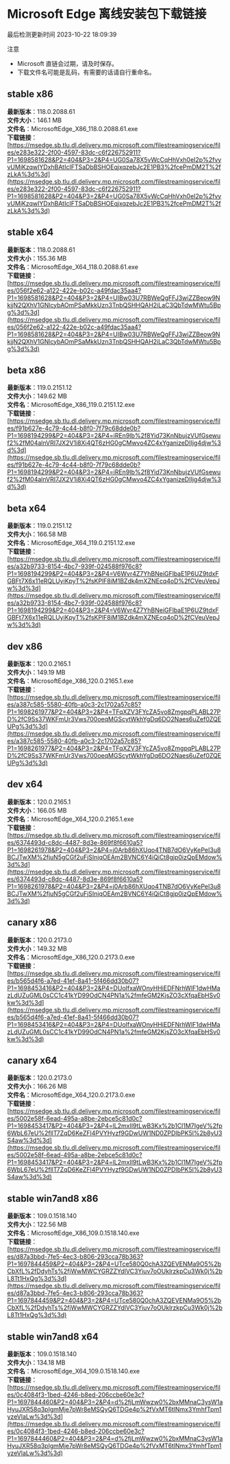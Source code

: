 # Microsoft Edge 离线安装包下载链接
最后检测更新时间
2023-10-22 18:09:39

注意
* Microsoft 直链会过期，请及时保存。
* 下载文件名可能是乱码，有需要的话请自行重命名。

## stable x86
**最新版本**：118.0.2088.61  
**文件大小**：146.1 MB  
**文件名**：MicrosoftEdge_X86_118.0.2088.61.exe  
**下载链接**：[https://msedge.sb.tlu.dl.delivery.mp.microsoft.com/filestreamingservice/files/e283e322-2f00-4597-83dc-c6f226752911?P1=1698581628&P2=404&P3=2&P4=UG0Sa78X5vWcCqHhVxh0eI2p%2fvyvUMjKzqwIYDxhBAtIcIFTSaDbBSHOEqjxqzebJc2E1PB3%2fcePmDM2T%2fzLkA%3d%3d](https://msedge.sb.tlu.dl.delivery.mp.microsoft.com/filestreamingservice/files/e283e322-2f00-4597-83dc-c6f226752911?P1=1698581628&P2=404&P3=2&P4=UG0Sa78X5vWcCqHhVxh0eI2p%2fvyvUMjKzqwIYDxhBAtIcIFTSaDbBSHOEqjxqzebJc2E1PB3%2fcePmDM2T%2fzLkA%3d%3d)  

## stable x64
**最新版本**：118.0.2088.61  
**文件大小**：155.36 MB  
**文件名**：MicrosoftEdge_X64_118.0.2088.61.exe  
**下载链接**：[https://msedge.sb.tlu.dl.delivery.mp.microsoft.com/filestreamingservice/files/056f2e62-a122-422e-b02c-a49fdac35aa4?P1=1698581628&P2=404&P3=2&P4=UIBw03U7RBWeQgFFJ3wiZZBeow9NkjjN2QXhV1GNlcybAOmPSaMkkUzn3TnbQSHHQAH2iLaC3QbTdwMWtu5Bpg%3d%3d](https://msedge.sb.tlu.dl.delivery.mp.microsoft.com/filestreamingservice/files/056f2e62-a122-422e-b02c-a49fdac35aa4?P1=1698581628&P2=404&P3=2&P4=UIBw03U7RBWeQgFFJ3wiZZBeow9NkjjN2QXhV1GNlcybAOmPSaMkkUzn3TnbQSHHQAH2iLaC3QbTdwMWtu5Bpg%3d%3d)  

## beta x86
**最新版本**：119.0.2151.12  
**文件大小**：149.62 MB  
**文件名**：MicrosoftEdge_X86_119.0.2151.12.exe  
**下载链接**：[https://msedge.sb.tlu.dl.delivery.mp.microsoft.com/filestreamingservice/files/f91b627e-4c79-4c44-b8f0-7f79c68dde0b?P1=1698194299&P2=404&P3=2&P4=iREn9Ib%2f8Yid73KnNbujzVUfGsewuf2%2fM04alnVRI7JX2V1i8Xi4QT6zHG0gCMwvo4ZC4xYganizeDIIjg4djw%3d%3d](https://msedge.sb.tlu.dl.delivery.mp.microsoft.com/filestreamingservice/files/f91b627e-4c79-4c44-b8f0-7f79c68dde0b?P1=1698194299&P2=404&P3=2&P4=iREn9Ib%2f8Yid73KnNbujzVUfGsewuf2%2fM04alnVRI7JX2V1i8Xi4QT6zHG0gCMwvo4ZC4xYganizeDIIjg4djw%3d%3d)  

## beta x64
**最新版本**：119.0.2151.12  
**文件大小**：166.58 MB  
**文件名**：MicrosoftEdge_X64_119.0.2151.12.exe  
**下载链接**：[https://msedge.sb.tlu.dl.delivery.mp.microsoft.com/filestreamingservice/files/a32b9733-8154-4bc7-939f-024588f976c8?P1=1698194299&P2=404&P3=2&P4=V6Wvr4Z7YhBNeiGFlbaE1P6UZ9tdxFGBFt7X6x11eRQLUyiKpyT%2fsKPlF8iM1BZdk4mXZNEcq4oD%2fCVeuVepJw%3d%3d](https://msedge.sb.tlu.dl.delivery.mp.microsoft.com/filestreamingservice/files/a32b9733-8154-4bc7-939f-024588f976c8?P1=1698194299&P2=404&P3=2&P4=V6Wvr4Z7YhBNeiGFlbaE1P6UZ9tdxFGBFt7X6x11eRQLUyiKpyT%2fsKPlF8iM1BZdk4mXZNEcq4oD%2fCVeuVepJw%3d%3d)  

## dev x86
**最新版本**：120.0.2165.1  
**文件大小**：149.19 MB  
**文件名**：MicrosoftEdge_X86_120.0.2165.1.exe  
**下载链接**：[https://msedge.sb.tlu.dl.delivery.mp.microsoft.com/filestreamingservice/files/a387c585-5580-40fb-a0c3-2c1702a57c85?P1=1698261977&P2=404&P3=2&P4=TFqXZV3FYcZA5vo8ZmgpqPLABL27PD%2fC9Ss37WKFmUr3Vws700oeqMGScytWkhYgDq6DO2Naes6uZef0ZQEUPg%3d%3d](https://msedge.sb.tlu.dl.delivery.mp.microsoft.com/filestreamingservice/files/a387c585-5580-40fb-a0c3-2c1702a57c85?P1=1698261977&P2=404&P3=2&P4=TFqXZV3FYcZA5vo8ZmgpqPLABL27PD%2fC9Ss37WKFmUr3Vws700oeqMGScytWkhYgDq6DO2Naes6uZef0ZQEUPg%3d%3d)  

## dev x64
**最新版本**：120.0.2165.1  
**文件大小**：166.05 MB  
**文件名**：MicrosoftEdge_X64_120.0.2165.1.exe  
**下载链接**：[https://msedge.sb.tlu.dl.delivery.mp.microsoft.com/filestreamingservice/files/6374493d-c8dc-4487-8d3e-869f8f6610a5?P1=1698261978&P2=404&P3=2&P4=j0Arb86hXUqo4TNB7dO6VyKePeI3u8BCJTwXM%2fjuN5gCGf2uFjSInjqOEAm2BVNC6Y4iQiCt8gjp0izQpEMdow%3d%3d](https://msedge.sb.tlu.dl.delivery.mp.microsoft.com/filestreamingservice/files/6374493d-c8dc-4487-8d3e-869f8f6610a5?P1=1698261978&P2=404&P3=2&P4=j0Arb86hXUqo4TNB7dO6VyKePeI3u8BCJTwXM%2fjuN5gCGf2uFjSInjqOEAm2BVNC6Y4iQiCt8gjp0izQpEMdow%3d%3d)  

## canary x86
**最新版本**：120.0.2173.0  
**文件大小**：149.32 MB  
**文件名**：MicrosoftEdge_X86_120.0.2173.0.exe  
**下载链接**：[https://msedge.sb.tlu.dl.delivery.mp.microsoft.com/filestreamingservice/files/b565d4f6-a7ed-41ef-8a41-5f466dd30b07?P1=1698453416&P2=404&P3=2&P4=DUoIfxaWOnyHHiEDFNrhWlF1dwHMazLdUZuGML0sCC1c41kYD99OdCN4PN1a%2fmfeGM2KjsZO3cXfqaEbHSv0kw%3d%3d](https://msedge.sb.tlu.dl.delivery.mp.microsoft.com/filestreamingservice/files/b565d4f6-a7ed-41ef-8a41-5f466dd30b07?P1=1698453416&P2=404&P3=2&P4=DUoIfxaWOnyHHiEDFNrhWlF1dwHMazLdUZuGML0sCC1c41kYD99OdCN4PN1a%2fmfeGM2KjsZO3cXfqaEbHSv0kw%3d%3d)  

## canary x64
**最新版本**：120.0.2173.0  
**文件大小**：166.26 MB  
**文件名**：MicrosoftEdge_X64_120.0.2173.0.exe  
**下载链接**：[https://msedge.sb.tlu.dl.delivery.mp.microsoft.com/filestreamingservice/files/5002e58f-6ead-495a-a8be-2ebce5c81d0c?P1=1698453417&P2=404&P3=2&P4=lL2mxIl9tLwB3Kx%2b1Cl1M7IgeV%2fp6WbL67eU%2fllT7ZqD6KeZFl4PVYHyzf9GDwUW1ND0ZPDIbPK5l%2b8yU3S4aw%3d%3d](https://msedge.sb.tlu.dl.delivery.mp.microsoft.com/filestreamingservice/files/5002e58f-6ead-495a-a8be-2ebce5c81d0c?P1=1698453417&P2=404&P3=2&P4=lL2mxIl9tLwB3Kx%2b1Cl1M7IgeV%2fp6WbL67eU%2fllT7ZqD6KeZFl4PVYHyzf9GDwUW1ND0ZPDIbPK5l%2b8yU3S4aw%3d%3d)  

## stable win7and8 x86
**最新版本**：109.0.1518.140  
**文件大小**：122.56 MB  
**文件名**：MicrosoftEdge_X86_109.0.1518.140.exe  
**下载链接**：[https://msedge.sb.tlu.dl.delivery.mp.microsoft.com/filestreamingservice/files/d87a3bbd-7fe5-4ec3-b806-293cca78b363?P1=1697844459&P2=404&P3=2&P4=UTce580Q0chA3ZQEVENMa9O5%2bCbXfL%2fDdyhTs%2fjWwMWCYGRZZYdIVC3Yiuv7oOUklrzkpCu3Wk0j%2bL8Tt1HxQg%3d%3d](https://msedge.sb.tlu.dl.delivery.mp.microsoft.com/filestreamingservice/files/d87a3bbd-7fe5-4ec3-b806-293cca78b363?P1=1697844459&P2=404&P3=2&P4=UTce580Q0chA3ZQEVENMa9O5%2bCbXfL%2fDdyhTs%2fjWwMWCYGRZZYdIVC3Yiuv7oOUklrzkpCu3Wk0j%2bL8Tt1HxQg%3d%3d)  

## stable win7and8 x64
**最新版本**：109.0.1518.140  
**文件大小**：134.18 MB  
**文件名**：MicrosoftEdge_X64_109.0.1518.140.exe  
**下载链接**：[https://msedge.sb.tlu.dl.delivery.mp.microsoft.com/filestreamingservice/files/0c4084f3-1bed-4246-b8ed-206ccbe60e3c?P1=1697844460&P2=404&P3=2&P4=d%2fjLmWwzw0%2bxMMnaC3ysW1aHyuJXR58q3pIgmMje7pWr8eMSQyQ6TDGe4p%2fVxMT6tlNmx3YmhfTpm1yzeVlaLw%3d%3d](https://msedge.sb.tlu.dl.delivery.mp.microsoft.com/filestreamingservice/files/0c4084f3-1bed-4246-b8ed-206ccbe60e3c?P1=1697844460&P2=404&P3=2&P4=d%2fjLmWwzw0%2bxMMnaC3ysW1aHyuJXR58q3pIgmMje7pWr8eMSQyQ6TDGe4p%2fVxMT6tlNmx3YmhfTpm1yzeVlaLw%3d%3d)  

